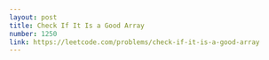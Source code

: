 ```yaml
---
layout: post
title: Check If It Is a Good Array
number: 1250
link: https://leetcode.com/problems/check-if-it-is-a-good-array
---
```


